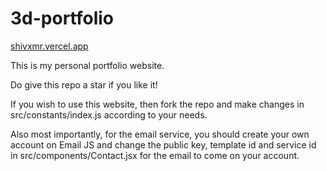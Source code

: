 # 3d-portfolio
[shivxmr.vercel.app](https://shivxmr.vercel.app)
<div>
  This is my personal portfolio website.
</div>
 

Do give this repo a star if you like it!


If you wish to use this website, then fork the repo and make changes in src/constants/index.js according to your needs.

Also most importantly, for the email service, you should create your own account on Email JS and change the public key, template id and service id in src/components/Contact.jsx for the email to come on your account.
